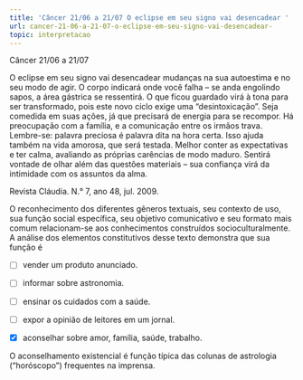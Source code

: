 ```yaml
---
title: 'Câncer 21/06 a 21/07 O eclipse em seu signo vai desencadear '
url: cancer-21-06-a-21-07-o-eclipse-em-seu-signo-vai-desencadear-
topic: interpretacao
---
```



Câncer 21/06 a 21/07

O eclipse em seu signo vai desencadear mudanças na sua autoestima e no seu modo de agir. O corpo indicará onde você falha – se anda engolindo sapos, a área gástrica se ressentirá. O que ficou guardado virá à tona para ser transformado, pois este novo ciclo exige uma “desintoxicação”. Seja comedida em suas ações, já que precisará de energia para se recompor. Há preocupação com a família, e a comunicação entre os irmãos trava. Lembre-se: palavra preciosa é palavra dita na hora certa. Isso ajuda também na vida amorosa, que será testada. Melhor conter as expectativas e ter calma, avaliando as próprias carências de modo maduro. Sentirá vontade de olhar além das questões materiais – sua confiança virá da intimidade com os assuntos da alma.

Revista Cláudia. N.° 7, ano 48, jul. 2009.

O reconhecimento dos diferentes gêneros textuais, seu contexto de uso, sua função social específica, seu objetivo comunicativo e seu formato mais comum relacionam-se aos conhecimentos construídos socioculturalmente. A análise dos elementos constitutivos desse texto demonstra que sua função é



- [ ] vender um produto anunciado.
- [ ] informar sobre astronomia.
- [ ] ensinar os cuidados com a saúde.
- [ ] expor a opinião de leitores em um jornal.
- [x] aconselhar sobre amor, família, saúde, trabalho.


O aconselhamento existencial é função típica das colunas de astrologia (“horóscopo”) frequentes na imprensa.
